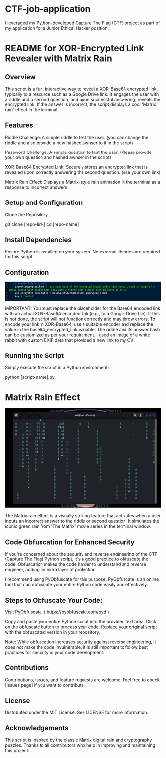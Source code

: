 # CTF-job-application
I leveraged my Python-developed Capture The Flag (CTF) project as part of my application for a Junior Ethical Hacker position.

# README for XOR-Encrypted Link Revealer with Matrix Rain

## Overview

This script is a fun, interactive way to reveal a XOR-Base64 encrypted link, typically to a resource such as a Google Drive link. It engages the user with a riddle and a second question, and upon successful answering, reveals the encrypted link. If the answer is incorrect, the script displays a cool  'Matrix rain' effect in the terminal.

## Features

Riddle Challenge: A simple riddle to test the user. (you can change the riddle and also provide a new hashed awnser to it in the script)

Password Challenge: A simple question to test the user. (Please provide your own question and hashed awnser in the script)

XOR-Base64 Encrypted Link: Securely stores an encrypted link that is revealed upon correctly answering the second question. (use your own link)

Matrix Rain Effect: Displays a Matrix-style rain animation in the terminal as a response to incorrect answers.


## Setup and Configuration

Clone the Repository

git clone [repo-link]
cd [repo-name]

## Install Dependencies

Ensure Python is installed on your system.
No external libraries are required for this script.

## Configuration

![Don't forget to change this](https://github.com/GlitchGh0st/CTF-job-application/blob/main/Screenshot%202024-01-03%20160734.png)

IMPORTANT: You must replace the placeholder for the Base64 encoded link with an actual XOR-Base64 encoded link (e.g., to a Google Drive file). If this is not done, the script will not function correctly and may throw errors.
To encode your link in XOR-Base64, use a suitable encoder and replace the value in the base64_encrypted_link variable.
The riddle and its answer hash can be customized as per your requirement. I used an image of a white rabbit with custom EXIF data that provided a new link to my CV!


## Running the Script

Simply execute the script in a Python environment:

python [script-name].py


# Matrix Rain Effect

![Matrix Rain Effect](https://github.com/GlitchGh0st/CTF-job-application/blob/main/Screenshot%202024-01-03%20155642.png)


The Matrix rain effect is a visually striking feature that activates when a user inputs an incorrect answer to the riddle or second question. It simulates the iconic green rain from 'The Matrix' movie series in the terminal window.


## Code Obfuscation for Enhanced Security

If you're concerned about the security and reverse engineering of the CTF (Capture The Flag) Python script, it's a good practice to obfuscate the code. Obfuscation makes the code harder to understand and reverse engineer, adding an extra layer of protection.

I recommend using PyObfuscate for this purpose. PyObfuscate is an online tool that can obfuscate your entire Python code easily and effectively.

## Steps to Obfuscate Your Code:

Visit PyObfuscate. ( https://pyobfuscate.com/pyd  )

Copy and paste your entire Python script into the provided text area.
Click on the obfuscate button to process your code.
Replace your original script with the obfuscated version in your repository.

Note: While obfuscation increases security against reverse engineering, it does not make the code invulnerable. It is still important to follow best practices for security in your code development.


## Contributions

Contributions, issues, and feature requests are welcome. Feel free to check [issues page] if you want to contribute.

## License

Distributed under the MIT License. See LICENSE for more information.

## Acknowledgements

This script is inspired by the classic Matrix digital rain and cryptography puzzles.
Thanks to all contributors who help in improving and maintaining this project.

